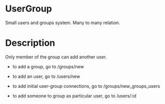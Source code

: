 UserGroup
=========

Small users and groups system. Many to many relation.


Description
===========

Only member of the group can add another user.


* to add a group, go to /groups/new
* to add an user, go to /users/new

* to add initial user-group connections, go to /groups/new_groups_users
* to add someone to group as particular user, go to /users/:id

